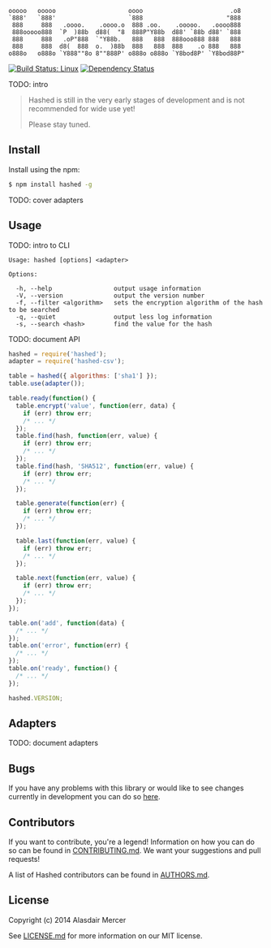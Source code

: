     ooooo   ooooo                    oooo                        .o8
    `888'   `888'                    `888                       "888
     888     888   .oooo.    .oooo.o  888 .oo.    .ooooo.   .oooo888
     888ooooo888  `P  )88b  d88(  "8  888P"Y88b  d88' `88b d88' `888
     888     888   .oP"888  `"Y88b.   888   888  888ooo888 888   888
     888     888  d8(  888  o.  )88b  888   888  888    .o 888   888
    o888o   o888o `Y888""8o 8""888P' o888o o888o `Y8bod8P' `Y8bod88P"

[![Build Status: Linux](https://secure.travis-ci.org/neocotic/hashed.png?branch=master)](http://travis-ci.org/neocotic/hashed)
[![Dependency Status](https://gemnasium.com/neocotic/hashed.svg)](https://gemnasium.com/neocotic/hashed)

TODO: intro

> Hashed is still in the very early stages of development and is not recommended for wide use yet!
>
> Please stay tuned.

## Install

Install using the npm:

``` bash
$ npm install hashed -g
```

TODO: cover adapters

## Usage

TODO: intro to CLI

    Usage: hashed [options] <adapter>

    Options:

      -h, --help                 output usage information
      -V, --version              output the version number
      -f, --filter <algorithm>   sets the encryption algorithm of the hash to be searched
      -q, --quiet                output less log information
      -s, --search <hash>        find the value for the hash

TODO: document API

``` javascript
hashed = require('hashed');
adapter = require('hashed-csv');

table = hashed({ algorithms: ['sha1'] });
table.use(adapter());

table.ready(function() {
  table.encrypt('value', function(err, data) {
    if (err) throw err;
    /* ... */
  });
  table.find(hash, function(err, value) {
    if (err) throw err;
    /* ... */
  });
  table.find(hash, 'SHA512', function(err, value) {
    if (err) throw err;
    /* ... */
  });

  table.generate(function(err) {
    if (err) throw err;
    /* ... */
  });

  table.last(function(err, value) {
    if (err) throw err;
    /* ... */
  });

  table.next(function(err, value) {
    if (err) throw err;
    /* ... */
  });
});

table.on('add', function(data) {
  /* ... */
});
table.on('error', function(err) {
  /* ... */
});
table.on('ready', function() {
  /* ... */
});

hashed.VERSION;
```

## Adapters

TODO: document adapters

## Bugs

If you have any problems with this library or would like to see changes currently in development you can do so
[here][issues].

## Contributors

If you want to contribute, you're a legend! Information on how you can do so can be found in [CONTRIBUTING.md][]. We
want your suggestions and pull requests!

A list of Hashed contributors can be found in [AUTHORS.md][].

## License

Copyright (c) 2014 Alasdair Mercer

See [LICENSE.md][] for more information on our MIT license.

[authors.md]: https://github.com/neocotic/hashed/blob/master/AUTHORS.md
[contributing.md]: https://github.com/neocotic/hashed/blob/master/CONTRIBUTING.md
[issues]: https://github.com/neocotic/hashed/issues
[license.md]: https://github.com/neocotic/hashed/blob/master/LICENSE.md
